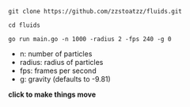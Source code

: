 ```console
git clone https://github.com/zzstoatzz/fluids.git

cd fluids

go run main.go -n 1000 -radius 2 -fps 240 -g 0
```
- n: number of particles
- radius: radius of particles
- fps: frames per second
- g: gravity (defaults to -9.81)

**click to make things move**